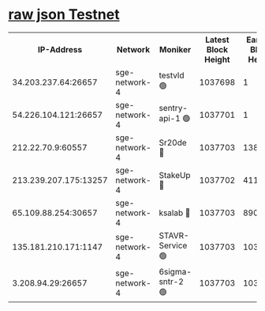 
[raw json Testnet](https://rpc-check.sget.stavr.tech/sget/rpc-sget-result.json)
=


<table><tr><th>IP-Address</th><th>Network</th><th>Moniker</th><th>Latest Block Height</th><th>Earliest Block Height</th><th>Catching Up</th><th>Tx Index</th><th>Voting Power</th><th>Scan Time</th></tr><tr><td>34.203.237.64:26657</td><td>sge-network-4</td><td>testvld 🟢</td><td>1037698</td><td>1</td><td>False</td><td>on</td><td>0</td><td>2024-01-10T08:58:04.164804496UTC</td></tr><tr><td>54.226.104.121:26657</td><td>sge-network-4</td><td>sentry-api-1 🟢</td><td>1037701</td><td>1</td><td>False</td><td>on</td><td>0</td><td>2024-01-10T08:58:19.207390364UTC</td></tr><tr><td>212.22.70.9:60557</td><td>sge-network-4</td><td>Sr20de 🔴</td><td>1037703</td><td>138001</td><td>False</td><td>on</td><td>104</td><td>2024-01-10T08:58:31.520429229UTC</td></tr><tr><td>213.239.207.175:13257</td><td>sge-network-4</td><td>StakeUp 🔴</td><td>1037702</td><td>411001</td><td>False</td><td>off</td><td>100</td><td>2024-01-10T08:58:27.665188380UTC</td></tr><tr><td>65.109.88.254:30657</td><td>sge-network-4</td><td>ksalab 🔴</td><td>1037703</td><td>890001</td><td>False</td><td>off</td><td>738</td><td>2024-01-10T08:58:31.066707133UTC</td></tr><tr><td>135.181.210.171:1147</td><td>sge-network-4</td><td>STAVR-Service 🟢</td><td>1037703</td><td>1034001</td><td>False</td><td>on</td><td>0</td><td>2024-01-10T08:58:27.974597156UTC</td></tr><tr><td>3.208.94.29:26657</td><td>sge-network-4</td><td>6sigma-sntr-2 🟢</td><td>1037703</td><td>1037001</td><td>False</td><td>on</td><td>0</td><td>2024-01-10T08:58:28.612968727UTC</td></tr></table>
